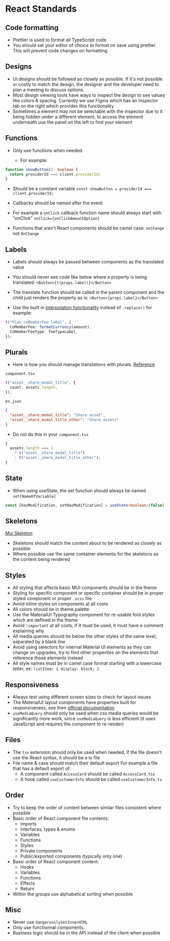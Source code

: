 # React Standards

## Code formatting

- Prettier is used to format all TypeScript code
- You should set your editor of choice to format on save using prettier. This will prevent code changes on formatting

## Designs

- UI designs should be followed as closely as possible. If it's not possible or costly to match the design, the designer and the developer need to plan a meeting to discuss options.
- Most design viewing tools have ways to inspect the design to see values like colors & spacing. Currently we use Figma which has an Inspector tab on the right which provides this functionality
- Sometimes a element may not be selectable with the inspector due to it being hidden under a different element, to access the element underneath use the panel on the left to find your element

## Functions

- Only use functions when needed.

  - For example:

```ts
function showButton(): boolean {
  return providerId === client.providerId;
}
```

- Should be a constant variable
  `const showButton = providerId === client.providerId;`

- Callbacks should be named after the event
- For example a `onClick` callback function name should always start with "onClick"
  `onClick={onClickAmountOption}`

- Functions that aren't React components should be camel case: `onChange` not `OnChange`

## Labels

- Labels should always be passed between components as the translated value

- You should never see code like below where a property is being translated:
  `<Button>{t(props.label)}</Button>`

- The translate function should be called in the parent component and the child just renders the property as is:
  `<Button>{props.label}</Button>`

- Use the built in [interpolation functionality](https://www.i18next.com/translation-function/interpolation) instead of `.replace()` for example:

```ts
t("Plan_coMemberFee_label", {
  CoMemberFee: formatCurrency(amount),
  CoMemberFeeType: feeTypeLabel,
});
```

## Plurals

- Here is how you should manage translations with plurals. [Reference](https://www.i18next.com/translation-function/plurals)

`component.tsx`

```ts
t("asset__share_modal_title", {
  count: assets.length,
});
```

`en.json`

```json
{
  "asset__share_modal_title": "Share asset",
  "asset__share_modal_title_other": "Share assets"
}
```

- Do not do this in your `component.tsx`

```ts
{
  assets.length === 1
    ? t("asset__share_modal_title")
    : t("asset__share_modal_title_other");
}
```

## State

- When using useState, the set function should always be named `set[NameOfVariable]`

```ts
const [hasModification, setHasModification] = useState<boolean>(false);
```

## Skeletons

[Mui Skeleton](https://mui.com/components/skeleton)

- Skeletons should match the content about to be rendered as closely as possible
- Where possible use the same container elements for the skeletons as the content being rendered

## Styles

- All styling that affects basic MUI components should be in the theme
- Styling for specific component or specific container should be in proper styled component or proper `.scss` file
- Avoid inline styles on components at all costs
- All colors should be in theme.palette
- Use the MaterialUI Typography component for re-usable font styles which are defined in the theme
- Avoid `!important` at all costs, if it must be used, it must have a comment explaining why
- All media queries should be below the other styles of the same level, separated by a blank line
- Avoid using selectors for internal Material UI elements as they can change on upgrades, try to find other properties on the elements that reference those elements instead
- All style names must be in camel case format starting with a lowercase letter, ex: `listItem: { display: block; }`

## Responsiveness

- Always test using different screen sizes to check for layout issues
- The MaterialUI layout components have properties built for responsiveness, see their [official documentation](https://mui.com/material-ui/guides/responsive-ui/)
- `useMediaQuery` should only be used when css media queries would be significantly more work, since `useMediaQuery` is less efficient (it uses JavaScript and requires the component to re-render)

## Files

- The `tsx` extension should only be used when needed, if the file doesn't use the React syntax, it should be a ts file
- File name & case should match their default export For example a file that has a default export of:
  - A component called `AccessCard` should be called `AccessCard.tsx`
  - A hook called `useCustomerInfo` should be called `useCustomerInfo.ts`

## Order

- Try to keep the order of content between similar files consistent where possible
- Basic order of React component file contents:
  - Imports
  - Interfaces, types & enums
  - Variables
  - Functions
  - Styles
  - Private components
  - Public/exported components (typically only one)
- Basic order of React component content:
  - Hooks
  - Variables
  - Functions
  - Effects
  - Return
- Within the groups use alphabetical sorting when possible

## Misc

- Never use `dangerouslySetInnerHTML`
- Only use functionnal components.
- Business logic should be in the API instead of the client when possible

